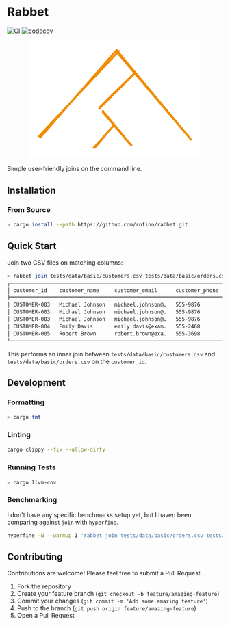 # Rabbet
[![CI](https://github.com/rofinn/rabbet/workflows/CI/badge.svg)](https://github.com/rofinn/rabbet/actions?query=workflow%3ACI)
[![codecov](https://codecov.io/gh/rofinn/rabbet/branch/main/graph/badge.svg)](https://codecov.io/gh/rofinn/rabbet)

<p align="center">
    <img src="./docs/rabbet.svg" alt="Rabbet Joint Diagram" width="400" />
</p>

Simple user-friendly joins on the command line.

## Installation

### From Source

```sh
> cargo install --path https://github.com/rofinn/rabbet.git
```

## Quick Start

Join two CSV files on matching columns:

```bash
> rabbet join tests/data/basic/customers.csv tests/data/basic/orders.csv --on customer_id
╭─────────────────────────────────────────────────────────────────────────────────────────────────────────────────────────────────────────────────────────────────────────────────────────────────────────────────────────╮
│ customer_id    customer_name     customer_email      customer_phone   customer_address   customer_city   customer_state   customer_zipcode   customer_country   order_id    product_id    quantity   price   order_date │
╞═════════════════════════════════════════════════════════════════════════════════════════════════════════════════════════════════════════════════════════════════════════════════════════════════════════════════════════╡
│ CUSTOMER-003   Michael Johnson   michael.johnson@…   555-9876         789 Oak St         Anytown         CA               90210              USA                ORDER-001   PRODUCT-005   1          10.0    2022-01-01 │
│ CUSTOMER-003   Michael Johnson   michael.johnson@…   555-9876         789 Oak St         Anytown         CA               90210              USA                ORDER-002   PRODUCT-005   2          20.0    2022-01-02 │
│ CUSTOMER-003   Michael Johnson   michael.johnson@…   555-9876         789 Oak St         Anytown         CA               90210              USA                ORDER-003   PRODUCT-003   3          30.0    2022-01-03 │
│ CUSTOMER-004   Emily Davis       emily.davis@exam…   555-2468         321 Pine St        Anytown         CA               90210              USA                ORDER-004   PRODUCT-002   4          40.0    2022-01-04 │
│ CUSTOMER-005   Robert Brown      robert.brown@exa…   555-3698         654 Maple St       Anytown         CA               90210              USA                ORDER-005   PRODUCT-001   5          50.0    2022-01-05 │
╰─────────────────────────────────────────────────────────────────────────────────────────────────────────────────────────────────────────────────────────────────────────────────────────────────────────────────────────╯
```

This performs an inner join between `tests/data/basic/customers.csv` and `tests/data/basic/orders.csv` on the `customer_id`.

## Development

### Formatting

```sh
> cargo fmt
```

### Linting

```sh
cargo clippy --fix --allow-dirty
```

### Running Tests

```sh
> cargo llvm-cov
```

### Benchmarking

I don't have any specific benchmarks setup yet, but I haven been comparing against `join` with `hyperfine`.

```sh
hyperfine -N --warmup 1 'rabbet join tests/data/basic/orders.csv tests/data/basic/customers.csv --on customer_id'
```

## Contributing

Contributions are welcome! Please feel free to submit a Pull Request.

1. Fork the repository
2. Create your feature branch (`git checkout -b feature/amazing-feature`)
3. Commit your changes (`git commit -m 'Add some amazing feature'`)
4. Push to the branch (`git push origin feature/amazing-feature`)
5. Open a Pull Request
